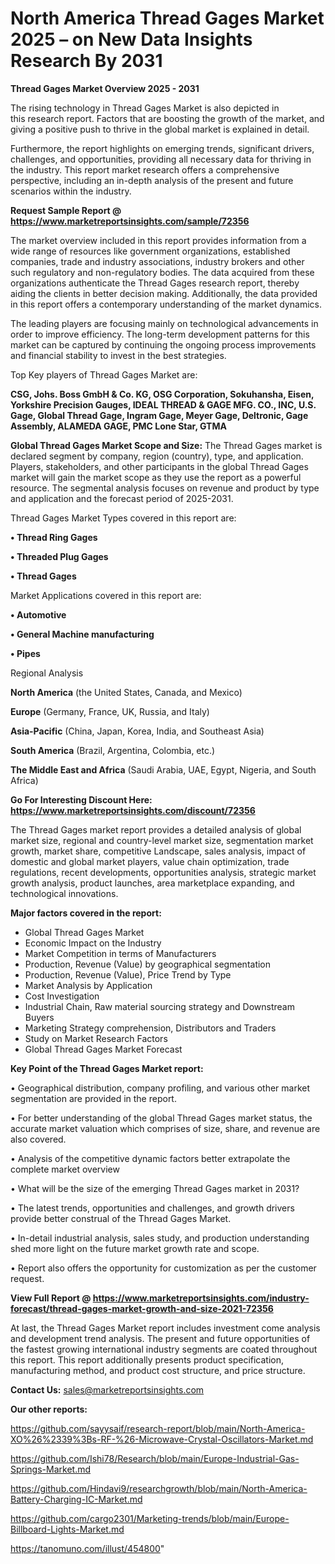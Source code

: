 # North America Thread Gages Market 2025 – on New Data Insights Research By 2031

<Strong> Thread Gages Market Overview 2025 - 2031</strong>

The rising technology in Thread Gages Market is also depicted in this research report. Factors that are boosting the growth of the market, and giving a positive push to thrive in the global market is explained in detail.

Furthermore, the report highlights on emerging trends, significant drivers, challenges, and opportunities, providing all necessary data for thriving in the industry. This report market research offers a comprehensive perspective, including an in-depth analysis of the present and future scenarios within the industry.

<strong>Request Sample Report @ <a href=https://www.marketreportsinsights.com/sample/72356>https://www.marketreportsinsights.com/sample/72356</a></strong>

The market overview included in this report provides information from a wide range of resources like government organizations, established companies, trade and industry associations, industry brokers and other such regulatory and non-regulatory bodies. The data acquired from these organizations authenticate the Thread Gages research report, thereby aiding the clients in better decision making. Additionally, the data provided in this report offers a contemporary understanding of the market dynamics.

The leading players are focusing mainly on technological advancements in order to improve efficiency. The long-term development patterns for this market can be captured by continuing the ongoing process improvements and financial stability to invest in the best strategies.

Top Key players of Thread Gages Market are:

<strong>CSG, Johs. Boss GmbH & Co. KG, OSG Corporation, Sokuhansha, Eisen, Yorkshire Precision Gauges, IDEAL THREAD & GAGE MFG. CO., INC, U.S. Gage, Global Thread Gage, Ingram Gage, Meyer Gage, Deltronic, Gage Assembly, ALAMEDA GAGE, PMC Lone Star, GTMA</strong>

<strong><b>Global Thread Gages Market Scope and Size:</b></strong>
The Thread Gages market is declared segment by company, region (country), type, and application. Players, stakeholders, and other participants in the global Thread Gages market will gain the market scope as they use the report as a powerful resource. The segmental analysis focuses on revenue and product by type and application and the forecast period of 2025-2031.

Thread Gages Market Types covered in this report are:

<strong>• Thread Ring Gages

• Threaded Plug Gages

• Thread Gages</strong>

Market Applications covered in this report are:

<strong>• Automotive

• General Machine manufacturing

• Pipes</strong> 

Regional Analysis

<strong>North America</strong> (the United States, Canada, and Mexico)

<strong>Europe</strong> (Germany, France, UK, Russia, and Italy)

<strong>Asia-Pacific</strong> (China, Japan, Korea, India, and Southeast Asia)

<strong>South America</strong> (Brazil, Argentina, Colombia, etc.)

<strong>The Middle East and Africa</strong> (Saudi Arabia, UAE, Egypt, Nigeria, and South Africa)

<strong>Go For Interesting Discount Here: <a href=https://www.marketreportsinsights.com/discount/72356>https://www.marketreportsinsights.com/discount/72356</a></strong>

The Thread Gages market report provides a detailed analysis of global market size, regional and country-level market size, segmentation market growth, market share, competitive Landscape, sales analysis, impact of domestic and global market players, value chain optimization, trade regulations, recent developments, opportunities analysis, strategic market growth analysis, product launches, area marketplace expanding, and technological innovations.

<strong><b>Major factors covered in the report:</b></strong>
<ul>
  <li>Global Thread Gages Market </li>
  <li>Economic Impact on the Industry</li>
  <li>Market Competition in terms of Manufacturers</li>
  <li>Production, Revenue (Value) by geographical segmentation</li>
  <li>Production, Revenue (Value), Price Trend by Type</li>
  <li>Market Analysis by Application</li>
  <li>Cost Investigation</li>
  <li>Industrial Chain, Raw material sourcing strategy and Downstream Buyers</li>
  <li>Marketing Strategy comprehension, Distributors and Traders</li>
  <li>Study on Market Research Factors</li>
  <li>Global Thread Gages Market Forecast</li>
</ul>

<strong><b>Key Point of the Thread Gages Market report:</b></strong>

• Geographical distribution, company profiling, and various other market segmentation are provided in the report.

• For better understanding of the global Thread Gages market status, the accurate market valuation which comprises of size, share, and revenue are also covered.

• Analysis of the competitive dynamic factors better extrapolate the complete market overview

• What will be the size of the emerging Thread Gages market in 2031?

• The latest trends, opportunities and challenges, and growth drivers provide better construal of the Thread Gages Market.

• In-detail industrial analysis, sales study, and production understanding shed more light on the future market growth rate and scope.

• Report also offers the opportunity for customization as per the customer request.

<strong><b>View Full Report @ <a href=https://www.marketreportsinsights.com/industry-forecast/thread-gages-market-growth-and-size-2021-72356>https://www.marketreportsinsights.com/industry-forecast/thread-gages-market-growth-and-size-2021-72356</a></b></strong>


At last, the Thread Gages Market report includes investment come analysis and development trend analysis. The present and future opportunities of the fastest growing international industry segments are coated throughout this report. This report additionally presents product specification, manufacturing method, and product cost structure, and price structure.

<strong>Contact Us:</strong>
sales@marketreportsinsights.com

<strong>Our other reports:</strong>

<a href=https://github.com/sayysaif/research-report/blob/main/North-America-XO%26%2339%3Bs-RF-%26-Microwave-Crystal-Oscillators-Market.md>https://github.com/sayysaif/research-report/blob/main/North-America-XO%26%2339%3Bs-RF-%26-Microwave-Crystal-Oscillators-Market.md</a>

<a href=https://github.com/Ishi78/Research/blob/main/Europe-Industrial-Gas-Springs-Market.md>https://github.com/Ishi78/Research/blob/main/Europe-Industrial-Gas-Springs-Market.md</a>

<a href=https://github.com/Hindavi9/researchgrowth/blob/main/North-America-Battery-Charging-IC-Market.md>https://github.com/Hindavi9/researchgrowth/blob/main/North-America-Battery-Charging-IC-Market.md</a>

<a href=https://github.com/cargo2301/Marketing-trends/blob/main/Europe-Billboard-Lights-Market.md>https://github.com/cargo2301/Marketing-trends/blob/main/Europe-Billboard-Lights-Market.md</a>

<a href=https://tanomuno.com/illust/454800>https://tanomuno.com/illust/454800</a>"
